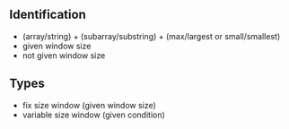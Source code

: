 
## Identification

- (array/string) + (subarray/substring) + (max/largest or small/smallest)
- given window size
- not given window size

## Types
 - fix size window (given window size)
 - variable size window (given condition)